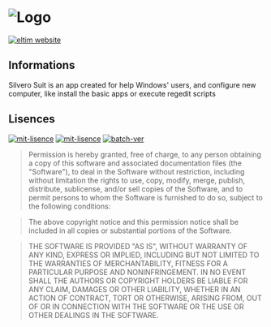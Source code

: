 # ![Logo](https://github.com/deltim/silvero/blob/main/logo.png?raw=true)

[![eltim website](https://img.shields.io/badge/Deletrez_Timothy-Website-cyan?style=for-the-badge&logo=incode&logoColor=white)](https://timothydeletrez.be)

## Informations
Silvero Suit is an app created for help Windows' users, and configure new computer, like install the basic apps or execute regedit scripts

## Lisences
[![mit-lisence](https://img.shields.io/badge/Lisence-MIT-blue?style=for-the-badge)](https://opensource.org/licenses/MIT) [![mit-lisence](https://img.shields.io/badge/Version-1.2-green?style=for-the-badge)]() [![batch-ver](https://img.shields.io/badge/Windows%20Batch-blue?style=for-the-badge&logo=windows&link=)]()

> Permission is hereby granted, free of charge, to any person obtaining a copy of this software and associated documentation files (the "Software"), to deal in the Software without restriction, including without limitation the rights to use, copy, modify, merge, publish, distribute, sublicense, and/or sell copies of the Software, and to permit persons to whom the Software is furnished to do so, subject to the following conditions:

> The above copyright notice and this permission notice shall be included in all copies or substantial portions of the Software.

> THE SOFTWARE IS PROVIDED "AS IS", WITHOUT WARRANTY OF ANY KIND, EXPRESS OR IMPLIED, INCLUDING BUT NOT LIMITED TO THE WARRANTIES OF MERCHANTABILITY, FITNESS FOR A PARTICULAR PURPOSE AND NONINFRINGEMENT. IN NO EVENT SHALL THE AUTHORS OR COPYRIGHT HOLDERS BE LIABLE FOR ANY CLAIM, DAMAGES OR OTHER LIABILITY, WHETHER IN AN ACTION OF CONTRACT, TORT OR OTHERWISE, ARISING FROM, OUT OF OR IN CONNECTION WITH THE SOFTWARE OR THE USE OR OTHER DEALINGS IN THE SOFTWARE.
